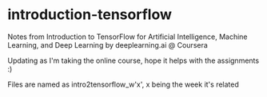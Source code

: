 # introduction-tensorflow
Notes from Introduction to TensorFlow for Artificial Intelligence, Machine Learning, and Deep Learning by deeplearning.ai @ Coursera

Updating as I'm taking the online course, hope it helps with the assignments :)

Files are named as intro2tensorflow_w'x', x being the week it's related
